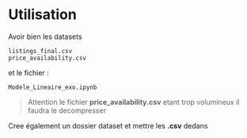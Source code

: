 # Utilisation

Avoir bien les datasets

```
listings_final.csv
price_availability.csv
```

et le fichier :

```
Modele_Lineaire_exo.ipynb
```

> Attention le fichier **price_availability.csv** etant trop volumineux il faudra le decompresser

Cree également un dossier dataset et mettre les **.csv** dedans
